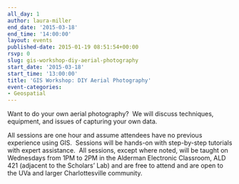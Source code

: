 ```yaml
---
all_day: 1
author: laura-miller
end_date: '2015-03-18'
end_time: '14:00:00'
layout: events
published-date: 2015-01-19 08:51:54+00:00
rsvp: 0
slug: gis-workshop-diy-aerial-photography
start_date: '2015-03-18'
start_time: '13:00:00'
title: 'GIS Workshop: DIY Aerial Photography'
event-categories:
- Geospatial
---
```


Want to do your own aerial photography?  We will discuss techniques, equipment, and issues of capturing your own data.

All sessions are one hour and assume attendees have no previous experience using GIS.  Sessions will be hands-on with step-by-step tutorials with expert assistance.  All sessions, except where noted, will be taught on Wednesdays from 1PM to 2PM in the Alderman Electronic Classroom, ALD 421 (adjacent to the Scholars’ Lab) and are free to attend and are open to the UVa and larger Charlottesville community.
